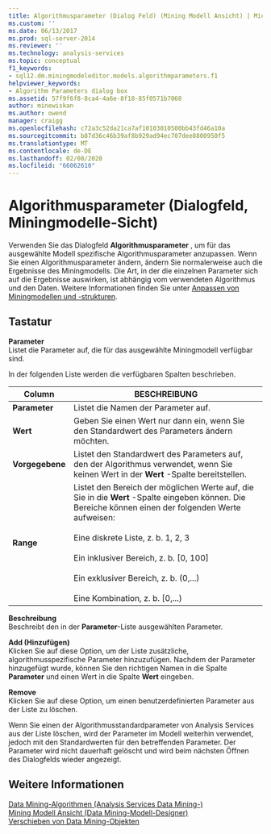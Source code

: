 ```yaml
---
title: Algorithmusparameter (Dialog Feld) (Mining Modell Ansicht) | Microsoft-Dokumentation
ms.custom: ''
ms.date: 06/13/2017
ms.prod: sql-server-2014
ms.reviewer: ''
ms.technology: analysis-services
ms.topic: conceptual
f1_keywords:
- sql12.dm.miningmodeleditor.models.algorithmparameters.f1
helpviewer_keywords:
- Algorithm Parameters dialog box
ms.assetid: 57f9f6f8-8ca4-4a6e-8f18-85f0571b7060
author: minewiskan
ms.author: owend
manager: craigg
ms.openlocfilehash: c72a3c52da21ca7af10103010500bb43fd46a10a
ms.sourcegitcommit: b87d36c46b39af8b929ad94ec707dee8800950f5
ms.translationtype: MT
ms.contentlocale: de-DE
ms.lasthandoff: 02/08/2020
ms.locfileid: "66062610"
---
```

# <a name="algorithm-parameters-dialog-box-mining-models-view"></a>Algorithmusparameter (Dialogfeld, Miningmodelle-Sicht)
  Verwenden Sie das Dialogfeld **Algorithmusparameter** , um für das ausgewählte Modell spezifische Algorithmusparameter anzupassen. Wenn Sie einen Algorithmusparameter ändern, ändern Sie normalerweise auch die Ergebnisse des Miningmodells. Die Art, in der die einzelnen Parameter sich auf die Ergebnisse auswirken, ist abhängig vom verwendeten Algorithmus und den Daten. Weitere Informationen finden Sie unter [Anpassen von Miningmodellen und -strukturen](data-mining/customize-mining-models-and-structure.md).  
  
## <a name="options"></a>Tastatur  
 **Parameter**  
 Listet die Parameter auf, die für das ausgewählte Miningmodell verfügbar sind.  
  
 In der folgenden Liste werden die verfügbaren Spalten beschrieben.  
  
|Column|BESCHREIBUNG|  
|------------|-----------------|  
|**Parameter**|Listet die Namen der Parameter auf.|  
|**Wert**|Geben Sie einen Wert nur dann ein, wenn Sie den Standardwert des Parameters ändern möchten.|  
|**Vorgegebene**|Listet den Standardwert des Parameters auf, den der Algorithmus verwendet, wenn Sie keinen Wert in der **Wert** -Spalte bereitstellen.|  
|**Range**|Listet den Bereich der möglichen Werte auf, die Sie in die **Wert** -Spalte eingeben können. Die Bereiche können einen der folgenden Werte aufweisen:<br /><br /> Eine diskrete Liste, z. b. 1, 2, 3<br /><br /> Ein inklusiver Bereich, z. b. [0, 100]<br /><br /> Ein exklusiver Bereich, z. b. (0,...)<br /><br /> Eine Kombination, z. b. [0,...)|  
  
 **Beschreibung**  
 Beschreibt den in der **Parameter**-Liste ausgewählten Parameter.  
  
 **Add (Hinzufügen)**  
 Klicken Sie auf diese Option, um der Liste zusätzliche, algorithmusspezifische Parameter hinzuzufügen. Nachdem der Parameter hinzugefügt wurde, können Sie den richtigen Namen in die Spalte **Parameter** und einen Wert in die Spalte **Wert** eingeben.  
  
 **Remove**  
 Klicken Sie auf diese Option, um einen benutzerdefinierten Parameter aus der Liste zu löschen.  
  
 Wenn Sie einen der Algorithmusstandardparameter von Analysis Services aus der Liste löschen, wird der Parameter im Modell weiterhin verwendet, jedoch mit den Standardwerten für den betreffenden Parameter. Der Parameter wird nicht dauerhaft gelöscht und wird beim nächsten Öffnen des Dialogfelds wieder angezeigt.  
  
## <a name="see-also"></a>Weitere Informationen  
 [Data Mining-Algorithmen &#40;Analysis Services Data Mining-&#41;](data-mining/data-mining-algorithms-analysis-services-data-mining.md)   
 [Mining Modell Ansicht &#40;Data Mining-Modell-Designer&#41;](mining-models-view-data-mining-model-designer.md)   
 [Verschieben von Data Mining-Objekten](data-mining/moving-data-mining-objects.md)  
  
  
